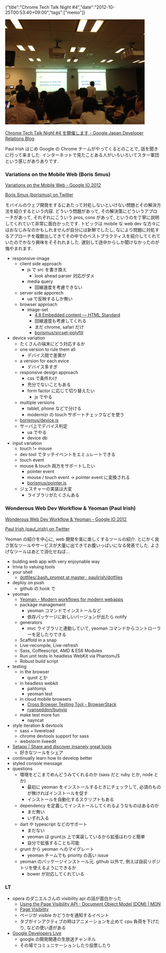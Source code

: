 {"title":"Chrome Tech Talk Night #4","date":"2012-10-25T00:53:40+09:00","tags":["memo"]}

![](images/20121024200614.jpg)

[Chrome Tech Talk Night #4 を開催します - Google Japan Developer Relations Blog](http://googledevjp.blogspot.jp/2012/10/chrome-tech-talk-night-4.html)

Paul Irish はじめ Google の Chrome チームがやってくるとのことで, 話を聞きに行って来ました. インターネットで見たことある人がいろいろいてスター軍団という感じがありありです.

### Variations on the Mobile Web (Boris Smus)

[Variations on the Mobile Web - Google IO 2012](http://smustalks.appspot.com/japan-12/#1)

[Boris Smus (borismus) on Twitter](https://twitter.com/borismus)

モバイルのウェブ開発をするにあたって対処しないといけない問題とその解決方法を紹介するという内容. どういう問題があって, その解決策にどういうアプローチがあって, それぞれにこういう pros, cons があって, というのを丁寧に説明してくれていて非常に面白かったです. トピックは mobile な web dev な方々にはおなじみなのかもしれませんが自分には新鮮でしたし, なにより問題に対処するアプローチを複数出してきてその中でのベストプラクティスを紹介してくれていたのでかなり興味をそそれれました. 遅刻して途中からしか聞けなかったのが悔やまれます.

- responsive-image
  - client side approach
    - js で src を書き換え
      - look ahead parser 対応がダメ
    - media query
      - 回線速度を考慮できない
  - server side apporech
    - ua で反映するしか無い
  - browser approach
    - image-set
      - [4.8 Embedded content — HTML Standard](http://www.whatwg.org/specs/web-apps/current-work/multipage/embedded-content-1.html#processing-the-image-candidates)
      - 回線速度も考慮してくれる
      - まだ chrome, safari だけ
      - [borismus/srcset-polyfill](https://github.com/borismus/srcset-polyfill)
- device variation
  - たくさんの端末にどう対応するか
  - one version to rule them all
    - デバイス間で差異が
  - a version for each evice
    - デバイス多すぎ
  - responsive design approach
    - css で条件わけ
    - 充分でないこともある
    - form factor に応じて切り替えたい
      - js でやる
  - multiple versions
    - tablet, phone などで分ける
    - modernizr の touch サポートチェックなどを使う
  - [borismus/device.js](https://github.com/borismus/device.js)
  - サーバ上でデバイス判定
    - ua でやる
    - device db
- input variation
  - touch != mouse
  - dev tool でタッチイベントをエミュレートできる
  - touch event
  - mouse & touch 両方をサポートしたい
    - pointer event
    - mouse / touch event -> pointer event に変換される
    - [borismus/pointer.js](https://github.com/borismus/pointer.js)
  - ジェスチャーの実装は大変
    - ライブラリがたくさんある

### Wonderous Web Dev Workflow & Yeoman (Paul Irish)

[Wonderous Web Dev Workflow & Yeoman - Google IO 2012](https://dl.dropbox.com/u/39519/talks/tok-workflow/index.html#2)

[Paul Irish (paul_irish) on Twitter](https://twitter.com/paul_irish)

Yeoman の紹介を中心に, web 開発を楽に楽しくするツールの紹介. とにかく良さ気なツールやサービスが大量に出てきてお腹いっぱいになる発表でした. よさげなツールはあとで消化せねば...

- bulding web app with very enjoynable way
- trivia to valuing tools
- your shell
  - [dotfiles/.bash_prompt at master · paulirish/dotfiles](https://github.com/paulirish/dotfiles/blob/master/.bash_prompt)
- deploy on push
  - github の hook で
- yeoman
  - [Yeoman - Modern workflows for modern webapps](http://yeoman.io/)
  - package management
    - yeoman コマンドでインストールなど
    - 依存パッケージに新しいバージョンが出たら notify
  - generators
    - mvc ライブラリと連動していて, yeoman コマンドからコントローラーを足したりできる
  - Scaffold in a snap
  - Live-recompile, Live-refresh
  - Sass, Coffeescript, AMD & ES6 Modules
  - Run unit tests in headless WebKit via PhantomJS
  - Robust build script
- testing
  - in the browser
    - qunit とか
  - in headless webkit
    - pahtomjs
    - yeoman test
  - in cloud mobile browsers
    - [Cross Browser Testing Tool - BrowserStack](http://www.browserstack.com/)
    - [ryanseddon/bunyip](https://github.com/ryanseddon/bunyip)
  - make test more fun
    - nayncat
- style iteration & devtools
  - sass + livereload
  - chrome devtools support for sass
  - webstorm liveedit
- [Setapp | Share and discover insanely great tools](http://setapp.me/)
  - 好きなツールをシェア
- continually learn how to develop better
- styled console message
- questions
  - 環境をどこまでめんどうみてくれるのか (sass だと ruby とか, node とか)
    - 最初に yeoman をインストールするときにチェックして, 必須のものが無ければインストールを促す
    - インストールを自動化するスクリプトもある
  - dependency を定義してインストールしてくれるようなものはあるのか
    - まだ無い
    - いずれ入る
  - dart や typescript などのサポート
    - まだない
    - yeoman は grunt.js 上で実装しているから拡張はわりと簡単
    - 自分で拡張することも可能
  - grunt から yeoman へのマイグレート
    - yeoman チームでも priority の高い issue
  - yeoman のパッケージインストール元. github 以外で, 例えば自前リポジトリを使えるようにできるか
    - bower が対応してくれている

### LT

- opera のダニエルさんの visibility api の話が面白かった
  - [Using the Page Visibility API - Document Object Model (DOM) \| MDN](https://developer.mozilla.org/en-US/docs/DOM/Using_the_Page_Visibility_API)
  - [Page Visibility](http://dvcs.w3.org/hg/webperf/raw-file/tip/specs/PageVisibility/Overview.html)
  - ページが visible かどうかを通知するイベント
  - タブがインアクティブの時はアニメーションを止めて cpu 負荷を下げたり, などの使い道がある
- [Google Developers Live](https://developers.google.com/live/)
  - google の開発関連の生放送チャンネル
  - その場でコミュニケーションしたり投票したり
